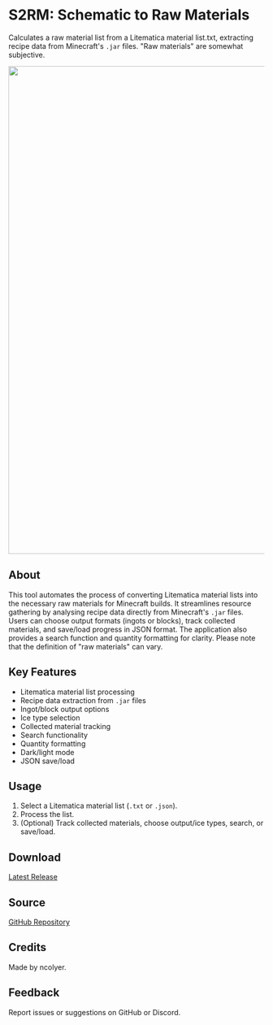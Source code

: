 # S2RM: Schematic to Raw Materials
Calculates a raw material list from a Litematica material list.txt, extracting recipe data from Minecraft's `.jar` files. "Raw materials" are somewhat subjective.
<p align="center">
  <img src="https://github.com/user-attachments/assets/5ef31c7d-2b10-46a6-a70f-a731b4fce0c6" width="960">
</p>

## About

This tool automates the process of converting Litematica material lists into the necessary raw materials for Minecraft builds. It streamlines resource gathering by analysing recipe data directly from Minecraft's `.jar` files. Users can choose output formats (ingots or blocks), track collected materials, and save/load progress in JSON format. The application also provides a search function and quantity formatting for clarity. Please note that the definition of "raw materials" can vary.

## Key Features

* Litematica material list processing
* Recipe data extraction from `.jar` files
* Ingot/block output options
* Ice type selection
* Collected material tracking
* Search functionality
* Quantity formatting
* Dark/light mode
* JSON save/load

## Usage

1.  Select a Litematica material list (`.txt` or `.json`).
2.  Process the list.
3.  (Optional) Track collected materials, choose output/ice types, search, or save/load.

## Download

[Latest Release](https://github.com/ncolyer11/S2RM/releases)

## Source

[GitHub Repository](https://github.com/ncolyer11/S2RM)

## Credits

Made by ncolyer.

## Feedback

Report issues or suggestions on GitHub or Discord.
